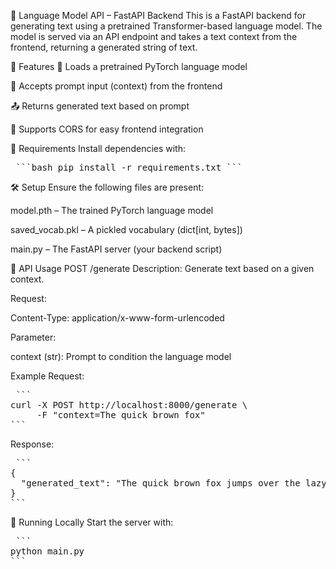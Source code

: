 📖 Language Model API – FastAPI Backend
This is a FastAPI backend for generating text using a pretrained Transformer-based language model. The model is served via an API endpoint and takes a text context from the frontend, returning a generated string of text.

🚀 Features
🧠 Loads a pretrained PyTorch language model

🧾 Accepts prompt input (context) from the frontend

📤 Returns generated text based on prompt

🔄 Supports CORS for easy frontend integration

🧰 Requirements
Install dependencies with:

<pre> ```bash pip install -r requirements.txt ``` </pre>

🛠 Setup
Ensure the following files are present:

model.pth – The trained PyTorch language model

saved_vocab.pkl – A pickled vocabulary (dict[int, bytes])

main.py – The FastAPI server (your backend script)

📡 API Usage
POST /generate
Description: Generate text based on a given context.

Request:

Content-Type: application/x-www-form-urlencoded

Parameter:

context (str): Prompt to condition the language model

Example Request:

<pre> ```
curl -X POST http://localhost:8000/generate \
     -F "context=The quick brown fox"
``` </pre>
Response:

<pre> ```
{
  "generated_text": "The quick brown fox jumps over the lazy dog."
}
``` </pre>
🧪 Running Locally
Start the server with:

<pre> ```
python main.py
``` </pre>
